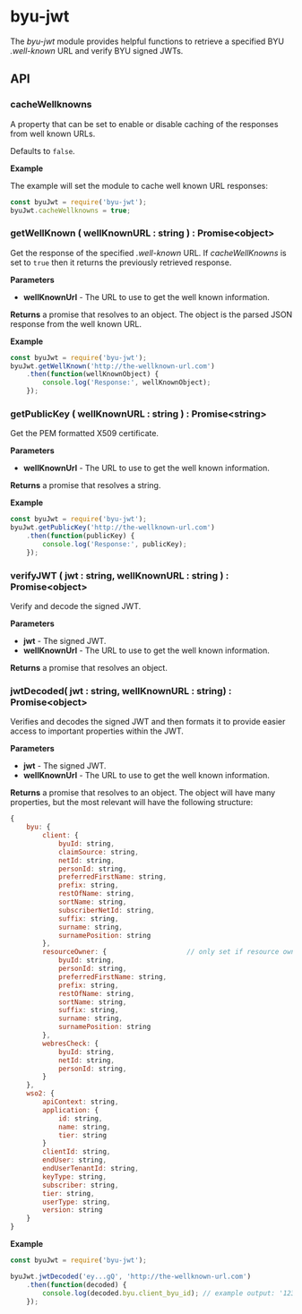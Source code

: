 # byu-jwt
The *byu-jwt* module provides helpful functions to retrieve a specified BYU *.well-known* URL and verify BYU signed JWTs.

## API

### cacheWellknowns

A property that can be set to enable or disable caching of the responses from well known URLs.

Defaults to `false`.

**Example**

The example will set the module to cache well known URL responses:

```js
const byuJwt = require('byu-jwt');
byuJwt.cacheWellknowns = true;
```

### getWellKnown ( wellKnownURL : string ) : Promise\<object\>

Get the response of the specified *.well-known* URL. If *cacheWellKnowns* is set to `true` then it returns the previously retrieved response.

**Parameters**

- **wellKnownUrl** - The URL to use to get the well known information.

**Returns** a promise that resolves to an object. The object is the parsed JSON response from the well known URL.

**Example**

```js
const byuJwt = require('byu-jwt');
byuJwt.getWellKnown('http://the-wellknown-url.com')
    .then(function(wellKnownObject) {
        console.log('Response:', wellKnownObject);
    });
```

### getPublicKey ( wellKnownURL : string ) : Promise\<string\>

Get the PEM formatted X509 certificate.

**Parameters**

- **wellKnownUrl** - The URL to use to get the well known information.

**Returns** a promise that resolves a string.

**Example**

```js
const byuJwt = require('byu-jwt');
byuJwt.getPublicKey('http://the-wellknown-url.com')
    .then(function(publicKey) {
        console.log('Response:', publicKey);
    });
```

### verifyJWT ( jwt : string, wellKnownURL : string ) : Promise\<object\>

Verify and decode the signed JWT.

**Parameters**

- **jwt** - The signed JWT.
- **wellKnownUrl** - The URL to use to get the well known information.

**Returns** a promise that resolves an object.

### jwtDecoded( jwt : string, wellKnownURL : string) : Promise\<object\>

Verifies and decodes the signed JWT and then formats it to provide easier access to important properties within the JWT.

**Parameters**

- **jwt** - The signed JWT.
- **wellKnownUrl** - The URL to use to get the well known information.

**Returns** a promise that resolves to an object. The object will have many properties, but the most relevant will have the following structure:

```js
{
    byu: {
        client: {
            byuId: string,
            claimSource: string,
            netId: string,
            personId: string,
            preferredFirstName: string,
            prefix: string,
            restOfName: string,
            sortName: string,
            subscriberNetId: string,
            suffix: string,
            surname: string,
            surnamePosition: string
        },
        resourceOwner: {                    // only set if resource owner exists
            byuId: string,
            personId: string,
            preferredFirstName: string,
            prefix: string,
            restOfName: string,
            sortName: string,
            suffix: string,
            surname: string,
            surnamePosition: string
        },
        webresCheck: {
            byuId: string,
            netId: string,
            personId: string,
        }
    },
    wso2: {
        apiContext: string,
        application: {
            id: string,
            name: string,
            tier: string
        }
        clientId: string,
        endUser: string,
        endUserTenantId: string,
        keyType: string,
        subscriber: string,
        tier: string,
        userType: string,
        version: string
    }
}
```

**Example**

```js
const byuJwt = require('byu-jwt');

byuJwt.jwtDecoded('ey...gQ', 'http://the-wellknown-url.com')
    .then(function(decoded) {
        console.log(decoded.byu.client_byu_id); // example output: '123456789'
    });
```